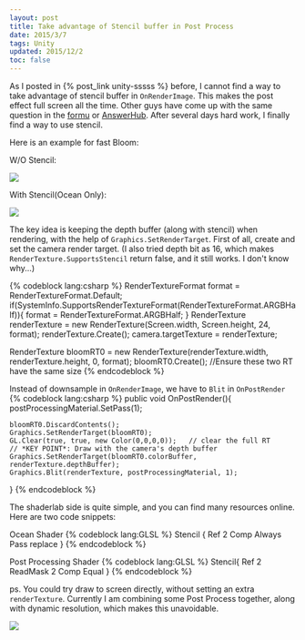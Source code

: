 ```yaml
---
layout: post
title: Take advantage of Stencil buffer in Post Process
date: 2015/3/7
tags: Unity
updated: 2015/12/2
toc: false
---
```


As I posted in {% post_link unity-sssss %} before, I cannot find a way to take advantage of stencil buffer in `OnRenderImage`. This makes the post effect full screen all the time. Other guys have come up with the same question in the [formu](http://forum.unity3d.com/threads/using-the-stencil-buffer-in-a-post-fx.222983/) or [AnswerHub](http://answers.unity3d.com/questions/621279/using-the-stencil-buffer-in-a-post-process.html). After several days hard work, I finally find a way to use stencil.

<!--more-->

Here is an example for fast Bloom:

W/O Stencil: 

![](/images/unity_pp_stencil_off.jpg)

With Stencil(Ocean Only): 

![](/images/unity_pp_stencil_on.jpg)

The key idea is keeping the depth buffer (along with stencil) when rendering, with the help of `Graphics.SetRenderTarget`. First of all, create and set the camera render target. (I also tried depth bit as 16, which makes `RenderTexture.SupportsStencil` return false, and it still works. I don't know why...)

{% codeblock lang:csharp %}
RenderTextureFormat format = RenderTextureFormat.Default;
if(SystemInfo.SupportsRenderTextureFormat(RenderTextureFormat.ARGBHalf)){
	format = RenderTextureFormat.ARGBHalf;
}
RenderTexture renderTexture = new RenderTexture(Screen.width, Screen.height, 24, format);
renderTexture.Create();
camera.targetTexture = renderTexture;

RenderTexture bloomRT0  = new RenderTexture(renderTexture.width, renderTexture.height, 0, format);
bloomRT0.Create();	//Ensure these two RT have the same size
{% endcodeblock %}

Instead of downsample in `OnRenderImage`, we have to `Blit` in `OnPostRender`
{% codeblock lang:csharp %}
public void OnPostRender(){
	postProcessingMaterial.SetPass(1);

	bloomRT0.DiscardContents();
	Graphics.SetRenderTarget(bloomRT0);
	GL.Clear(true, true, new Color(0,0,0,0));	// clear the full RT
	// *KEY POINT*: Draw with the camera's depth buffer
	Graphics.SetRenderTarget(bloomRT0.colorBuffer, renderTexture.depthBuffer);
	Graphics.Blit(renderTexture, postProcessingMaterial, 1);
}
{% endcodeblock %}

The shaderlab side is quite simple, and you can find many resources online. Here are two code snippets:

Ocean Shader
{% codeblock lang:GLSL %}
Stencil {
	Ref 2
	Comp Always
	Pass replace
}
{% endcodeblock %}

Post Processing Shader
{% codeblock lang:GLSL %}
Stencil{
	Ref 2
	ReadMask 2
	Comp Equal
}
{% endcodeblock %}

ps. You could try draw to screen directly, without setting an extra `renderTexture`. Currently I am combining some Post Process together, along with dynamic resolution, which makes this unavoidable.

![](/images/unity_postprocesschain.jpg)
